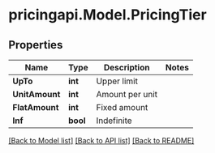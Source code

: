 # pricingapi.Model.PricingTier

## Properties

Name | Type | Description | Notes
------------ | ------------- | ------------- | -------------
**UpTo** | **int** | Upper limit | 
**UnitAmount** | **int** | Amount per unit | 
**FlatAmount** | **int** | Fixed amount | 
**Inf** | **bool** | Indefinite | 

[[Back to Model list]](../README.md#documentation-for-models) [[Back to API list]](../README.md#documentation-for-api-endpoints) [[Back to README]](../README.md)

